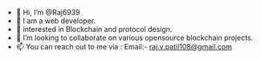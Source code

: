 - 👋 Hi, I’m @Raj6939
- 👀 I am a web developer.
- 🌱 interested in Blockchain and protocol design.
- 💞️ I’m looking to collaborate on various opensource blockchain projects.
- 📫 You can reach out to me via :
Email:- raj.v.patil108@gmail.com

<!---
Raj6939/Raj6939 is a ✨ special ✨ repository because its `README.md` (this file) appears on your GitHub profile.
You can click the Preview link to take a look at your changes.
--->
